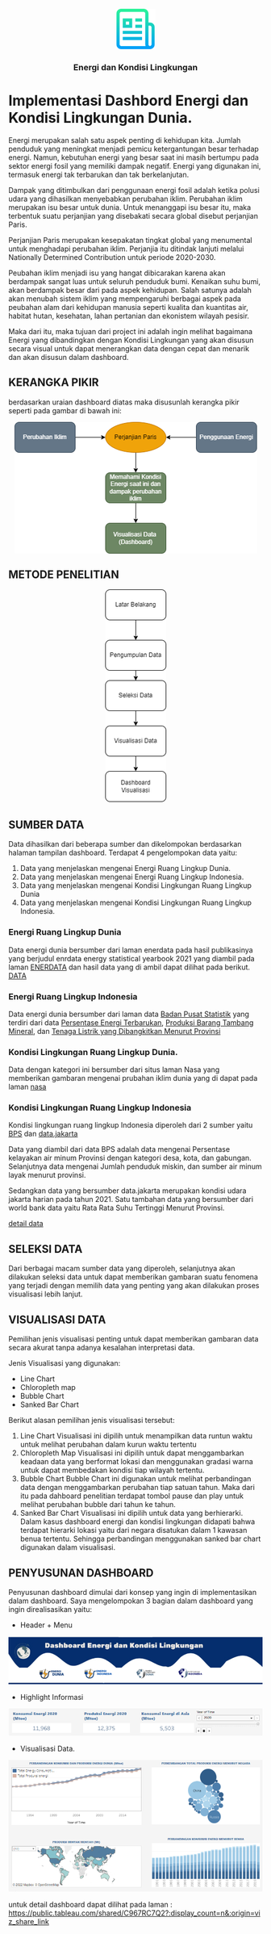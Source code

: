 <div id="top"></div>
<!--
*** Thanks for checking out the Best-README-Template. If you have a suggestion
*** that would make this better, please fork the repo and create a pull request
*** or simply open an issue with the tag "enhancement".
*** Don't forget to give the project a star!
*** Thanks again! Now go create something AMAZING! :D
-->



<!-- PROJECT SHIELDS -->
<!--
*** I'm using markdown "reference style" links for readability.
*** Reference links are enclosed in brackets [ ] instead of parentheses ( ).
*** See the bottom of this document for the declaration of the reference variables
*** for contributors-url, forks-url, etc. This is an optional, concise syntax you may use.
*** https://www.markdownguide.org/basic-syntax/#reference-style-links
-->




<!-- PROJECT LOGO -->
<br />
<div align="center">
  <a href="https://github.com/othneildrew/Best-README-Template">
    <img src="images/logo.png" alt="Logo" width="80" height="80">
  </a>

  <h3 align="center">Energi dan Kondisi Lingkungan</h3>

</div>







<!-- ABOUT THE PROJECT -->
# Implementasi Dashbord Energi dan Kondisi Lingkungan Dunia.

Energi merupakan salah satu aspek penting di kehidupan kita. Jumlah penduduk yang meningkat menjadi pemicu ketergantungan besar terhadap energi. Namun, kebutuhan energi yang besar saat ini masih bertumpu pada sektor energi fosil yang memiliki dampak negatif. Energi yang digunakan ini, termasuk energi tak terbarukan dan tak berkelanjutan. 

Dampak yang ditimbulkan dari penggunaan energi fosil adalah ketika polusi udara yang dihasilkan menyebabkan perubahan iklim. Perubahan iklim merupakan isu besar untuk dunia. Untuk menanggapi isu besar itu, maka terbentuk suatu perjanjian yang disebakati secara global disebut perjanjian Paris.

Perjanjian Paris merupakan kesepakatan tingkat global yang menumental untuk menghadapi perubahan iklim. Perjanjia itu ditindak lanjuti melalui Nationally Determined Contribution untuk periode 2020-2030.

Peubahan iklim menjadi isu yang hangat dibicarakan karena akan berdampak sangat luas untuk seluruh penduduk bumi. Kenaikan suhu bumi, akan berdampak besar dari pada aspek kehidupan. Salah satunya adalah akan menubah sistem iklim yang mempengaruhi berbagai aspek pada peubahan alam dari kehidupan manusia seperti kualita dan kuantitas air, habitat hutan, kesehatan, lahan pertanian dan ekonistem wilayah pesisir.

Maka dari itu, maka tujuan dari project ini adalah ingin melihat bagaimana Energi yang dibandingkan dengan Kondisi Lingkungan yang akan disusun secara visual untuk dapat menerangkan data dengan cepat dan menarik dan akan disusun dalam dashboard.

## KERANGKA PIKIR
berdasarkan uraian dashboard diatas maka disusunlah kerangka pikir seperti pada gambar di bawah ini:
<div align="center"> <img src="images/Kerangka Pikir.drawio.png" alt="kerangka pikir" align="center"> </div>


## METODE PENELITIAN
<div align="center">
<img src="images/metode Penelitian.drawio.png" alt=" Metode Penelitian" > </div>


## SUMBER DATA
Data dihasilkan dari beberapa sumber dan dikelompokan berdasarkan halaman tampilan dashboard.  Terdapat 4 pengelompokan data yaitu:
1. Data yang menjelaskan mengenai Energi Ruang Lingkup Dunia.
2. Data yang menjelaskan mengenai Energi Ruang Lingkup Indonesia.
3. Data yang menjelaskan mengenai Kondisi Lingkungan Ruang Lingkup Dunia
4. Data yang menjelaskan mengenai Kondisi Lingkungan Ruang Lingkup Indonesia.

### Energi Ruang Lingkup Dunia
Data energi dunia bersumber dari laman enerdata pada hasil publikasinya yang berjudul enrdata energy statistical yearbook 2021 yang diambil pada laman [ENERDATA](https://www.enerdata.net/publications/world-energy-statistics-supply-and-demand.html?gclid=CjwKCAjwtcCVBhA0EiwAT1fY76_yE1d-pdFG089x5WSvTWBtuFvYuSrA-yd11CS5EYVAg_EImNSXyxoCzKYQAvD_BwE) dan hasil data yang di ambil dapat dilihat pada berikut. [DATA](https://docs.google.com/spreadsheets/d/1_6vxiHt3tL2Xx1kD1-0sSzQuWC3-amPH/edit?usp=sharing&ouid=107777554176013803099&rtpof=true&sd=true)


### Energi Ruang Lingkup Indonesia
Data energi dunia bersumber dari laman data [Badan Pusat Statistik](https://www.bps.go.id/subject/7/energi.html#subjekViewTab3) yang terdiri dari data [Persentase Energi Terbarukan](https://www.bps.go.id/indicator/7/1824/1/bauran-energi-terbarukan.html), [Produksi Barang Tambang Mineral](https://www.bps.go.id/indicator/10/508/1/produksi-barang-tambang-mineral.html), dan [Tenaga Listrik yang Dibangkitkan Menurut Provinsi](https://www.bps.go.id/indicator/7/864/1/tenaga-listrik-yang-dibangkitkan-menurut-provinsi.html)

### Kondisi Lingkungan Ruang Lingkup Dunia.
Data dengan kategori ini bersumber dari situs laman Nasa yang memberikan gambaran mengenai prubahan iklim dunia yang di dapat pada laman [nasa](https://climate.nasa.gov/vital-signs/carbon-dioxide/)

### Kondisi Lingkungan Ruang Lingkup Indonesia
Kondisi lingkungan ruang lingkup Indonesia diperoleh dari 2 sumber yaitu [BPS](https://www.bps.go.id/) dan [data.jakarta](https://data.jakarta.go.id/dataset/indeks-standar-pencemaran-udara-ispu-tahun-2021)

Data yang diambil dari data BPS adalah data mengenai Persentase kelayakan air minum Provinsi dengan kategori desa, kota, dan gabungan. Selanjutnya data mengenai Jumlah penduduk miskin, dan sumber air minum layak menurut provinsi.

Sedangkan data yang bersumber data.jakarta merupakan kondisi udara jakarta harian pada tahun 2021. Satu tambahan data yang bersumber dari world bank data yaitu Rata Rata Suhu Tertinggi Menurut Provinsi.

[detail data](https://drive.google.com/drive/folders/1OXpKQn1G3P6kzb5OUi00rmS4gxdhvwtI?usp=sharing)


## SELEKSI DATA
Dari berbagai macam sumber data yang diperoleh, selanjutnya akan dilakukan seleksi data untuk dapat memberikan gambaran suatu fenomena yang terjadi dengan memilih data yang penting yang akan dilakukan proses visualisasi lebih lanjut.

## VISUALISASI DATA
Pemilihan jenis visualisasi penting untuk dapat memberikan gambaran data secara akurat tanpa adanya kesalahan interpretasi data.

Jenis Visualisasi yang digunakan:
* Line Chart
* Chloropleth map
* Bubble Chart
* Sanked Bar Chart

Berikut alasan pemilihan jenis visualisasi tersebut:

1. Line Chart
Visualisasi ini dipilih untuk menampilkan data runtun waktu untuk melihat perubahan dalam kurun waktu tertentu
2. Chloropleth Map
  Visualisasi ini dipilih untuk dapat menggambarkan keadaan data yang berformat lokasi dan menggunakan gradasi warna untuk dapat membedakan kondisi tiap wilayah tertentu.
3. Bubble Chart
   Bubble Chart ini digunakan untuk melihat perbandingan data dengan menggambarkan perubahan tiap satuan tahun. Maka dari itu pada dahboard penelitian terdapat tombol pause dan play untuk melihat perubahan bubble dari tahun ke tahun.
4. Sanked Bar Chart
   Visualisasi ini dipilih untuk data yang berhierarki. Dalam kasus dashboard energi dan kondisi lingkungan didapati bahwa terdapat hierarki lokasi yaitu dari negara disatukan dalam 1 kawasan benua tertentu. Sehingga perbandingan menggunakan sanked bar chart digunakan dalam visualisasi.

## PENYUSUNAN DASHBOARD
Penyusunan dashboard dimulai dari konsep yang ingin di implementasikan dalam dashboard. Saya mengelompokan 3 bagian dalam dashboard yang ingin direalisasikan yaitu:
*  Header + Menu
<div align="center">
<img src="images/header.png" alt=" Metode Penelitian" > </div>

*  Highlight Informasi
   <div align="center">
<img src="images/hightlight.png" alt=" Metode Penelitian" > </div>

* Visualisasi Data.
<div align="center">
<img src="images/main.png" alt=" Metode Penelitian" > </div>

untuk detail dashboard dapat dilihat pada laman : https://public.tableau.com/shared/C967RC7Q2?:display_count=n&:origin=viz_share_link